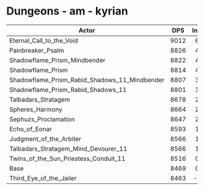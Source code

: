 # Dungeons - am - kyrian
| Actor | DPS | Increase |
|---|:---:|:---:|
|Eternal_Call_to_the_Void|9012|6.41%|
|Painbreaker_Psalm|8826|4.22%|
|Shadowflame_Prism_Mindbender|8822|4.17%|
|Shadowflame_Prism|8814|4.07%|
|Shadowflame_Prism_Rabid_Shadows_11_Mindbender|8807|3.99%|
|Shadowflame_Prism_Rabid_Shadows_11|8801|3.92%|
|Talbadars_Stratagem|8678|2.47%|
|Spheres_Harmony|8664|2.30%|
|Sephuzs_Proclamation|8647|2.10%|
|Echo_of_Eonar|8593|1.46%|
|Judgment_of_the_Arbiter|8566|1.15%|
|Talbadars_Stratagem_Mind_Devourer_11|8566|1.15%|
|Twins_of_the_Sun_Priestess_Conduit_11|8516|0.55%|
|Base|8469|0.00%|
|Third_Eye_of_the_Jailer|8463|-0.07%|
